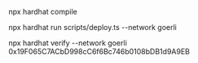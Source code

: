 
npx hardhat compile

npx hardhat run scripts/deploy.ts --network goerli

npx hardhat verify --network goerli 0x19F065C7ACbD998cC6f6Bc746b0108bDB1d9A9EB